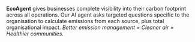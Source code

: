 **EcoAgent** gives businesses complete visibility into their carbon footprint across all operations. Our AI agent asks targeted questions specific to the organisation to calculate emissions from each source, plus total organisational impact. 
*Better emission management = Cleaner air = Healthier communities.*
